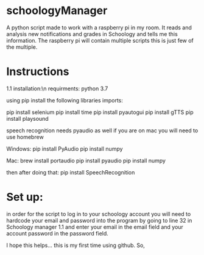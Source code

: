 # schoologyManager
A python script made to work with a raspberry pi in my room. It reads and analysis new notifications and grades in Schoology and tells me this information. The raspberry pi will contain multiple scripts this is just few of the multiple.


# Instructions
1.1 installation:\n
requirments:
python 3.7

using pip install the following libraries
imports:

pip install selenium
pip install time
pip install pyautogui
pip install gTTS
pip install playsound

speech recognition needs pyaudio as well if you are on mac you will need to use homebrew

Windows:
pip install PyAudio
pip install numpy

Mac:
brew install portaudio
pip install pyaudio
pip install numpy

then after doing that:
pip install SpeechRecognition 
# Set up:
in order for the script to log in to your schoology account you will need to hardcode your email and password into the program by going to line 32 in 
Schoology manager 1.1 and enter your email in the email field and your account password in the password field.


I hope this helps... this is my first time using github. So,

